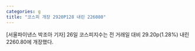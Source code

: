 ```yaml
---
categories: g
title: "코스피 개장 2920P128 내린 226080"
---
```

[서울파이낸스 박조아 기자] 26일 코스피지수는 전 거래일 대비 29.20p(1.28%) 내린 2260.80에 개장했다.